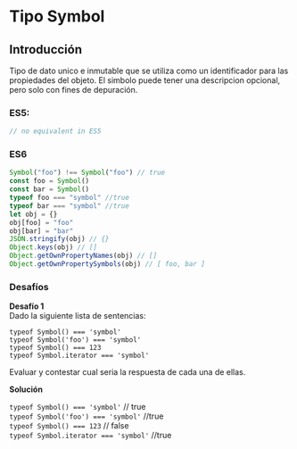 # Tipo Symbol

## Introducción   

Tipo de dato unico e inmutable que se utiliza como un identificador para las propiedades del objeto. El simbolo puede tener una descripcion opcional, pero solo con fines de depuración.

### ES5:
```javascript
// no equivalent in ES5

```


### ES6
```javascript
Symbol("foo") !== Symbol("foo") // true
const foo = Symbol()
const bar = Symbol()
typeof foo === "symbol" //true
typeof bar === "symbol" //true
let obj = {}
obj[foo] = "foo"
obj[bar] = "bar"    
JSON.stringify(obj) // {}
Object.keys(obj) // []
Object.getOwnPropertyNames(obj) // []
Object.getOwnPropertySymbols(obj) // [ foo, bar ]
```

### Desafíos
**Desafío 1**  
Dado la siguiente lista de sentencias:

`typeof Symbol() === 'symbol'`   
`typeof Symbol('foo') === 'symbol'`   
`typeof Symbol() === 123`   
`typeof Symbol.iterator === 'symbol'`   

Evaluar y contestar cual seria la respuesta de cada una de ellas.

**Solución**  
   
`typeof Symbol() === 'symbol'`   // true   
`typeof Symbol('foo') === 'symbol'`  //true   
`typeof Symbol() === 123`  // false    
`typeof Symbol.iterator === 'symbol'`  //true      
   
